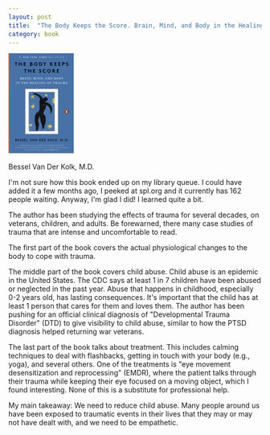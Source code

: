 ```yaml
---
layout: post
title:  "The Body Keeps the Score. Brain, Mind, and Body in the Healing of Trauma."
category: book
---
```


![Book cover](/assets/the-body-keeps-the-score.jpg)

Bessel Van Der Kolk, M.D.

I'm not sure how this book ended up on my library queue. I could have added it a few months ago, I peeked at spl.org and it currently has 162 people waiting.  Anyway, I'm glad I did! I learned quite a bit.

The author has been studying the effects of trauma for several decades, on veterans, children, and adults. Be forewarned, there many case studies of trauma that are intense and uncomfortable to read.

The first part of the book covers the actual physiological changes to the body to cope with trauma.

The middle part of the book covers child abuse. Child abuse is an epidemic in the United States. The CDC says at least 1 in 7 children have been abused or neglected in the past year. Abuse that happens in childhood, especially 0-2 years old, has lasting consequences. It's important that the child has at least 1 person that cares for them and loves them. The author has been pushing for an official clinical diagnosis of "Developmental Trauma Disorder" (DTD) to give visibility to child abuse, similar to how the PTSD diagnosis helped returning war veterans.

The last part of the book talks about treatment. This includes calming techniques to deal with flashbacks, getting in touch with your body (e.g., yoga), and several others. One of the treatments is "eye movement desensitization and reprocessing" (EMDR), where the patient talks through their trauma while keeping their eye focused on a moving object, which I found interesting. None of this is a substitute for professional help.

My main takeaway: We need to reduce child abuse. Many people around us have been exposed to traumatic events in their lives that they may or may not have dealt with, and we need to be empathetic.


